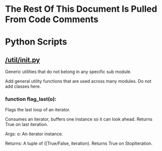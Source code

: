 # The Rest Of This Document Is Pulled From Code Comments


# Python Scripts


## [/util/__init__.py](/util/__init__.py)

Generic utilities that do not belong in any specific sub module.

Add general utility functions that are used across many modules.  Do
not add classes here.



### function flag_last(o):


  Flags the last loop of an iterator.

  Consumes an iterator, buffers one instance so it can look ahead.
  Returns True on last iteration.

  Args:
    o: An iterator instance.

  Returns:
    A tuple of ([True/False, iteration). Returns True on StopIteration.
  
